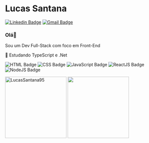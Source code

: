 # **Lucas Santana** 


[![Linkedin Badge](https://img.shields.io/badge/-Lucas%20Santana-blue?style=flat-square&logo=Linkedin&logoColor=white&link=https://www.linkedin.com/in/lucas-santana-74065b141/)](https://www.linkedin.com/in/lucas-santana-74065b141/)
[![Gmail Badge](https://img.shields.io/badge/-lucassg1995@gmail.com-c14438?style=flat-square&logo=Gmail&logoColor=white&link=mailto:lucassg1995@gmail.com)](mailto:lucassg1995@gmail.com)

### Olá👋
Sou um Dev Full-Stack com foco em Front-End

🌱 Estudando TypeScript e .Net


![HTML Badge](https://img.shields.io/badge/-HTML-orange)
![CSS Badge](https://img.shields.io/badge/-CSS-blue)
![JavaScript Badge](https://img.shields.io/badge/-JavaScript-yellow)
![ReactJS Badge](https://img.shields.io/badge/-ReactJS-blue)
![NodeJS Badge](https://img.shields.io/badge/-Node.js-green) 
<div>
  <img height='200px' src="https://github-readme-stats.vercel.app/api?username=LucasSantana95&show_icons=true&theme=radical" alt="LucasSantana95" />
  <img height='200px' src="https://github-readme-stats.vercel.app/api/top-langs/?username=LucasSantana95&layout=compact&langs_counts=16&theme=dracula" />
</div>
